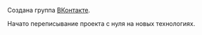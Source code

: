 Создана группа [ВКонтакте](https://vk.com/do_dem).

Начато переписывание проекта с нуля на новых технологиях.